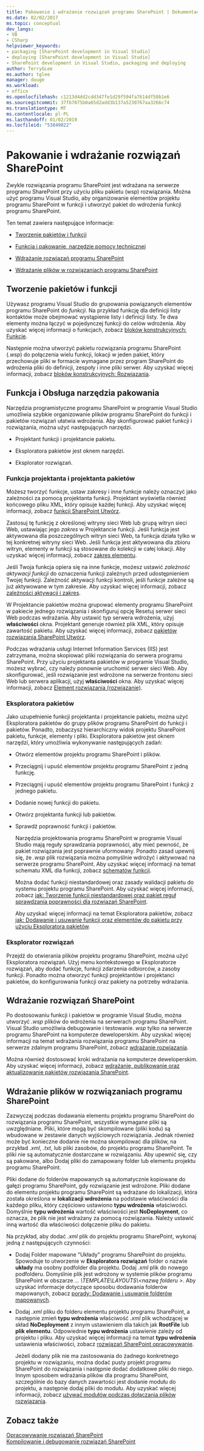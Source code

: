 ```yaml
---
title: Pakowanie i wdrażanie rozwiązań programu SharePoint | Dokumentacja firmy Microsoft
ms.date: 02/02/2017
ms.topic: conceptual
dev_langs:
- VB
- CSharp
helpviewer_keywords:
- packaging [SharePoint development in Visual Studio]
- deploying [SharePoint development in Visual Studio]
- SharePoint development in Visual Studio, packaging and deploying
author: TerryGLee
ms.author: tglee
manager: douge
ms.workload:
- office
ms.openlocfilehash: c1213d4dd2cdd347fe1d29f594fa7614df50b1e6
ms.sourcegitcommit: 37fb7075b0a65d2add3b137a5230767aa3266c74
ms.translationtype: MT
ms.contentlocale: pl-PL
ms.lasthandoff: 01/02/2019
ms.locfileid: "53849022"
---
```

# <a name="package-and-deploy-sharepoint-solutions"></a>Pakowanie i wdrażanie rozwiązań SharePoint
  Zwykle rozwiązania programu SharePoint jest wdrażana na serwerze programu SharePoint przy użyciu pliku pakietu (wsp) rozwiązania. Można użyć programu Visual Studio, aby organizowanie elementów projektu programu SharePoint w funkcji i utworzyć pakiet do wdrożenia funkcji programu SharePoint.  
  
 Ten temat zawiera następujące informacje:  
  
-   [Tworzenie pakietów i funkcji](#Creating)  
  
-   [Funkcja i pakowanie, narzędzie pomocy technicznej](#Tools)  
  
-   [Wdrażanie rozwiązań programu SharePoint](#Deploying)  
  
-   [Wdrażanie plików w rozwiązaniach programu SharePoint](#DeployingFiles)  
  
## <a name="create-features-and-packages"></a>Tworzenie pakietów i funkcji
 Używasz programu Visual Studio do grupowania powiązanych elementów programu SharePoint do *funkcji*. Na przykład funkcję dla definicji listy kontaktów może obejmować wystąpienie listy i definicji listy. Te dwa elementy można łączyć w pojedynczej funkcji do celów wdrożenia. Aby uzyskać więcej informacji o funkcjach, zobacz [bloków konstrukcyjnych: Funkcje](http://go.microsoft.com/fwlink/?LinkID=169183).  
  
 Następnie można utworzyć pakietu rozwiązania programu SharePoint (*.wsp*) do połączenia wielu funkcji, lokacji w jeden pakiet, który przechowuje pliki w formacie wymagane przez program SharePoint do wdrożenia pliki do definicji, zespoły i inne pliki serwer. Aby uzyskać więcej informacji, zobacz [bloków konstrukcyjnych: Rozwiązania](http://go.microsoft.com/fwlink/?LinkID=169186).  
  
## <a name="feature-and-packaging-tool-support"></a>Funkcja i Obsługa narzędzia pakowania
 Narzędzia programistyczne programu SharePoint w programie Visual Studio umożliwia szybkie organizowanie plików programu SharePoint do funkcji i pakietów rozwiązań ułatwia wdrożenia. Aby skonfigurować pakiet funkcji i rozwiązania, można użyć następujących narzędzi.  
  
-   Projektant funkcji i projektancie pakietu.  
  
-   Eksploratora pakietów jest oknem narzędzi.  
  
-   Eksplorator rozwiązań.  
  
### <a name="feature-designer-and-package-designer"></a>Funkcja projektanta i projektanta pakietów
 Możesz tworzyć funkcje, ustaw zakresy i inne funkcje należy oznaczyć jako zależności za pomocą projektanta funkcji. Projektant wyświetla również końcowego pliku XML, który opisuje każdej funkcji. Aby uzyskać więcej informacji, zobacz [funkcji SharePoint Utwórz](../sharepoint/creating-sharepoint-features.md).  
  
 Zastosuj tę funkcję z określonej witryny sieci Web lub grupą witryn sieci Web, ustawiając jego *zakres* w Projektancie funkcji. Jeśli funkcja jest aktywowana dla poszczególnych witryn sieci Web, ta funkcja działa tylko w tej konkretnej witryny sieci Web. Jeśli funkcja jest aktywowana dla zbioru witryn, elementy w funkcji są stosowane do kolekcji w całej lokacji. Aby uzyskać więcej informacji, zobacz [zakres elementu](http://go.microsoft.com/fwlink/?LinkID=169189).  
  
 Jeśli Twoja funkcja opiera się na inne funkcje, możesz ustawić *zależność aktywacji funkcji* do oznaczenia funkcji zależnych przed udostępnieniem Twojej funkcji. Zależność aktywacji funkcji kontroli, jeśli funkcje zależne są już aktywowane w tym zakresie. Aby uzyskać więcej informacji, zobacz [zależności aktywacji i zakres](http://go.microsoft.com/fwlink/?LinkID=169190).  
  
 W Projektancie pakietów można grupować elementy programu SharePoint w pakiecie jednego rozwiązania i skonfiguruj opcję Resetuj serwer sieci Web podczas wdrażania. Aby ustawić typ serwera wdrożenia, użyj **właściwości** okna. Projektant generuje również plik XML, który opisuje zawartość pakietu. Aby uzyskać więcej informacji, zobacz [pakietów rozwiązania SharePoint Utwórz](../sharepoint/creating-sharepoint-solution-packages.md).  
  
 Podczas wdrażania usługi Internet Information Services (IIS) jest zatrzymana, można skopiować pliki rozwiązania do serwera programu SharePoint. Przy użyciu projektanta pakietów w programie Visual Studio, możesz wybrać, czy należy ponownie uruchomić serwer sieci Web. Aby skonfigurować, jeśli rozwiązanie jest wdrożone na serwerze frontonu sieci Web lub serwera aplikacji, użyj **właściwości** okna. Aby uzyskać więcej informacji, zobacz [Element rozwiązania (rozwiązanie)](http://go.microsoft.com/fwlink/?LinkID=169191).  
  
### <a name="packaging-explorer"></a>Eksploratora pakietów  
 Jako uzupełnienie funkcji projektanta i projektancie pakietu, można użyć Eksploratora pakietów do grupy plików programu SharePoint do funkcji i pakietów. Ponadto, zobaczysz hierarchiczny widok projektu SharePoint pakietu, funkcje, elementy i pliki. Eksploratora pakietów jest oknem narzędzi, który umożliwia wykonywanie następujących zadań:  
  
- Otwórz elementów projektu programu SharePoint i plików.  
  
- Przeciągnij i upuść elementów projektu programu SharePoint z jedną funkcję.  
  
- Przeciągnij i upuść elementów projektu programu SharePoint i funkcji z jednego pakietu.  
  
- Dodanie nowej funkcji do pakietu.  
  
- Otwórz projektanta funkcji lub pakietów.  
  
- Sprawdź poprawność funkcji i pakietów.  
  
  Narzędzia projektowania programu SharePoint w programie Visual Studio mają reguły sprawdzania poprawności, aby mieć pewność, że pakiet rozwiązania jest poprawnie uformowany. Ponadto zasad upewnij się, że *.wsp* plik rozwiązania można pomyślnie wdrożyć i aktywować na serwerze programu SharePoint. Aby uzyskać więcej informacji na temat schematu XML dla funkcji, zobacz [schematów funkcji](http://go.microsoft.com/fwlink/?LinkID=169192).  
  
  Można dodać funkcji niestandardowej oraz zasady walidacji pakietu do systemu projektu programu SharePoint. Aby uzyskać więcej informacji, zobacz [jak: Tworzenie funkcji niestandardowej oraz pakiet reguł sprawdzania poprawności dla rozwiązań SharePoint](../sharepoint/how-to-create-custom-feature-and-package-validation-rules-for-sharepoint-solutions.md).  
  
  Aby uzyskać więcej informacji na temat Eksploratora pakietów, zobacz [jak: Dodawanie i usuwanie funkcji oraz elementów do pakietu przy użyciu Eksploratora pakietów](../sharepoint/how-to-add-and-remove-features-and-items-to-a-package-by-using-the-packaging-explorer.md).  
  
### <a name="solution-explorer"></a>Eksplorator rozwiązań
 Przejdź do otwierania plików projektu programu SharePoint, można użyć Eksploratora rozwiązań. Użyj menu kontekstowego w Eksploratorze rozwiązań, aby dodać funkcje, funkcji zdarzenia odbiorców, a zasoby funkcji. Ponadto można otworzyć funkcji projektantów i projektanci pakietów, do konfigurowania funkcji oraz pakiety na potrzeby wdrażania.  
  
## <a name="deploy-sharepoint-solutions"></a>Wdrażanie rozwiązań SharePoint
 Po dostosowaniu funkcji i pakietów w programie Visual Studio, można utworzyć *.wsp* plików do wdrożenia na serwerach programu SharePoint. Visual Studio umożliwia debugowanie i testowanie. *wsp* tylko na serwerze programu SharePoint na komputerze deweloperskim. Aby uzyskać więcej informacji na temat wdrażania rozwiązania programu SharePoint na serwerze zdalnym programu SharePoint, zobacz [wdrażanie rozwiązania](http://go.microsoft.com/fwlink/?LinkID=169194).  
  
 Można również dostosować kroki wdrażania na komputerze deweloperskim. Aby uzyskać więcej informacji, zobacz [wdrażanie, publikowanie oraz aktualizowanie pakietów rozwiązania SharePoint](../sharepoint/deploying-publishing-and-upgrading-sharepoint-solution-packages.md).  
  
## <a name="deploy-files-in-sharepoint-solutions"></a>Wdrażanie plików w rozwiązaniach programu SharePoint
 Zazwyczaj podczas dodawania elementu projektu programu SharePoint do rozwiązania programu SharePoint, wszystkie wymagane pliki są uwzględniane. Pliki, które mogą być skompilowane (pliki kodu) są wbudowane w zestawie danych wyjściowych rozwiązania. Jednak również może być konieczne dodanie nie można skompilować dla plików, na przykład *.xml*, *.txt*, lub pliki zasobów, do projektu programu SharePoint. Te pliki nie są automatycznie dostarczane w rozwiązaniu. Aby upewnić się, czy są pakowane, albo Dodaj pliki do zamapowany folder lub elementu projektu programu SharePoint.  
  
 Pliki dodane do folderów mapowanych są automatycznie kopiowane do gałęzi programu SharePoint, gdy rozwiązanie jest wdrożone. Pliki dodane do elementu projektu programu SharePoint są wdrażane do lokalizacji, która została określona w **lokalizacji wdrożenia** na podstawie właściwości dla każdego pliku, który częściowo ustawiono **typu wdrożenia** właściwości. Domyślnie **typu wdrożenia** wartość właściwości jest **NoDeployment**, co oznacza, że plik nie jest wdrażany za pomocą rozwiązania. Należy ustawić inną wartość dla właściwości dołączenie pliku do pakietu.  
  
 Na przykład, aby dodać *.xml* plik do projektu programu SharePoint, wykonaj jedną z następujących czynności:  
  
- Dodaj Folder mapowane "Układy" programu SharePoint do projektu. Spowoduje to utworzenie w **Eksploratora rozwiązań** folder o nazwie **układy** ma osobny podfolder dla projektu. Dodaj *.xml* plik do nowego podfolderu. Domyślnie plik jest wdrożony w systemie plików programu SharePoint w obszarze *... \TEMPLATE\LAYOUTS\\\<nazwę folderu >*. Aby uzyskać informacje dotyczące sposobu dodawania folderów mapowanych, zobacz [porady: Dodawanie i usuwanie folderów mapowanych](../sharepoint/how-to-add-and-remove-mapped-folders.md).  
  
- Dodaj *.xml* pliku do folderu elementu projektu programu SharePoint, a następnie zmień **typu wdrożenia** właściwość *.xml* plik wchodzącej w skład **NoDeployment**  z innym ustawieniem dla takich jak **RootFile** lub **plik elementu**. Odpowiednie **typu wdrożenia** ustawienie zależy od projektu i pliku. Aby uzyskać więcej informacji na temat **typu wdrożenia** ustawienia właściwości, zobacz [rozwiązań SharePoint opracowywanie](../sharepoint/developing-sharepoint-solutions.md).  
  
  Jeżeli dodany plik nie ma zastosowania do żadnego konkretnego projektu w rozwiązaniu, można dodać pusty projekt programu SharePoint do rozwiązania i następnie dodać dodatkowe pliki do niego. Innym sposobem wdrażania plików dla programu SharePoint, szczególnie do bazy danych zawartości jest dodanie modułu do projektu, a następnie dodaj pliki do modułu. Aby uzyskać więcej informacji, zobacz [używać modułów podczas dołączania plików rozwiązania](../sharepoint/using-modules-to-include-files-in-the-solution.md).  
  
## <a name="see-also"></a>Zobacz także
 [Opracowywanie rozwiązań SharePoint](../sharepoint/developing-sharepoint-solutions.md)   
 [Kompilowanie i debugowanie rozwiązań SharePoint](../sharepoint/building-and-debugging-sharepoint-solutions.md)  
